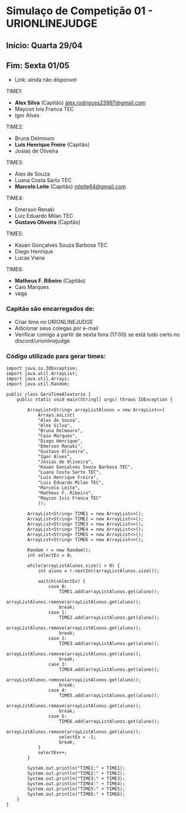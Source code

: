 # Simulaço de Competição 01 - URIONLINEJUDGE
## Início: Quarta 29/04
## Fim: Sexta 01/05

- Link: ainda não disponvel

TIME1: 
- **Alex Silva** (Capitão) <alex.rodrigues23997@gmail.com>
- Maycon Ivis Franca TEC 
- Igor Alves

TIME2:
- Bruna Delmouro
- **Luís Henrique Freire** (Capitão)
- Josias de Oliveira

TIME3: 
- Alex de Souza
- Luana Costa Sarto TEC
- **Marcelo Leite** (Capitão) <mleite64@gmail.com>

TIME4:
- Emerson Renaki
- Luiz Eduardo Milan TEC
- **Gustavo Oliveira** (Capitão)

TIME5:
- Kauan Gonçalves Souza Barbosa TEC
- Diego Henrique
- Lucas Viana

TIME6:
- **Matheus F. Ribeiro** (Capitão)
- Caio Marques
- vaga

### Capitão são encarregados de:

- Criar time no URIONLINEJUDGE
- Adicionar seus colegas por e-mail
- Verificar comigo a partir de sexta feira (17:00) se está tudo certo no discord/urionlinejudge

### Código utilizado para gerar times:

```
import java.io.IOException;
import java.util.ArrayList;
import java.util.Arrays;
import java.util.Random;

public class GeraTimeAleatorio {
    public static void main(String[] args) throws IOException {
        
        ArrayList<String> arrayListAlunos = new ArrayList<>(
            Arrays.asList(
            "Alex de Souza",
            "Alex Silva",
            "Bruna Delmouro",
            "Caio Marques",
            "Diego Henrique",
            "Emerson Renaki",
            "Gustavo Oliveira",
            "Igor Alves",
            "Josias de Oliveira",
            "Kauan Gonçalves Souza Barbosa TEC",
            "Luana Costa Sarto TEC",
            "Luís Henrique Freira",
            "Luiz Eduardo Milan TEC",
            "Marcelo Leite",
            "Matheus F. Ribeiro",
            "Maycon Ivis Franca TEC"
            ));
        
        ArrayList<String> TIME1 = new ArrayList<>();
        ArrayList<String> TIME2 = new ArrayList<>();
        ArrayList<String> TIME3 = new ArrayList<>();
        ArrayList<String> TIME4 = new ArrayList<>();
        ArrayList<String> TIME5 = new ArrayList<>();
        ArrayList<String> TIME6 = new ArrayList<>();
        
        Random r = new Random();
        int selectEx = 0;
        
        while(arrayListAlunos.size() > 0) {
            int aluno = r.nextInt(arrayListAlunos.size());
            
            switch(selectEx) {
                case 0:
                    TIME1.add(arrayListAlunos.get(aluno));
                    arrayListAlunos.remove(arrayListAlunos.get(aluno));
                    break;
                case 1:
                    TIME2.add(arrayListAlunos.get(aluno));
                    arrayListAlunos.remove(arrayListAlunos.get(aluno));
                    break;
                case 2:
                    TIME3.add(arrayListAlunos.get(aluno));
                    arrayListAlunos.remove(arrayListAlunos.get(aluno));
                    break;
                case 3:
                    TIME4.add(arrayListAlunos.get(aluno));
                    arrayListAlunos.remove(arrayListAlunos.get(aluno));   
                    break;
                case 4:
                    TIME5.add(arrayListAlunos.get(aluno));
                    arrayListAlunos.remove(arrayListAlunos.get(aluno));     
                    break;
                case 5:
                    TIME6.add(arrayListAlunos.get(aluno));
                    arrayListAlunos.remove(arrayListAlunos.get(aluno));                    
                    selectEx = -1;
                    break;
            }
            selectEx++;
        }
        
        System.out.println("TIME1:" + TIME1);
        System.out.println("TIME2:" + TIME2);
        System.out.println("TIME3:" + TIME3);
        System.out.println("TIME4:" + TIME4);
        System.out.println("TIME5:" + TIME5);
        System.out.println("TIME6:" + TIME6);
    }
}
```
